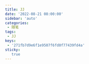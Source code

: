 ```yaml
---
title: JJ
date: '2022-08-21 08:00:00'
sidebar: 'auto'
categories:
 - 随笔
tags:
 - JJ
keys:
 - '271fb7d9e6f1e9507f6fd0f77439fd4a'
sticky: 
   true
---
```


<whirligig/>

<accordion/>
